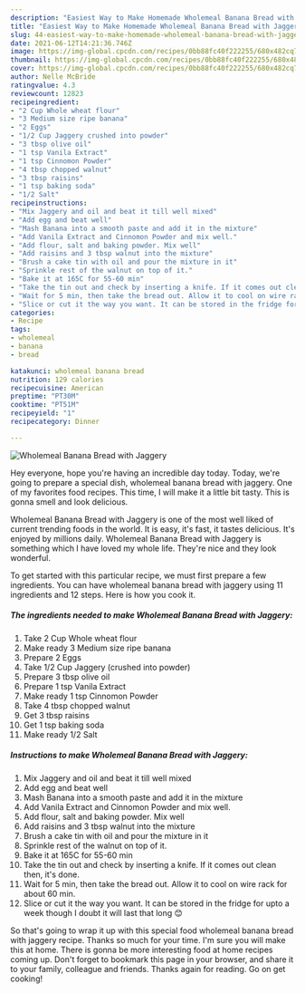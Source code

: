 ```yaml
---
description: "Easiest Way to Make Homemade Wholemeal Banana Bread with Jaggery"
title: "Easiest Way to Make Homemade Wholemeal Banana Bread with Jaggery"
slug: 44-easiest-way-to-make-homemade-wholemeal-banana-bread-with-jaggery
date: 2021-06-12T14:21:36.746Z
image: https://img-global.cpcdn.com/recipes/0bb88fc40f222255/680x482cq70/wholemeal-banana-bread-with-jaggery-recipe-main-photo.jpg
thumbnail: https://img-global.cpcdn.com/recipes/0bb88fc40f222255/680x482cq70/wholemeal-banana-bread-with-jaggery-recipe-main-photo.jpg
cover: https://img-global.cpcdn.com/recipes/0bb88fc40f222255/680x482cq70/wholemeal-banana-bread-with-jaggery-recipe-main-photo.jpg
author: Nelle McBride
ratingvalue: 4.3
reviewcount: 12823
recipeingredient:
- "2 Cup Whole wheat flour"
- "3 Medium size ripe banana"
- "2 Eggs"
- "1/2 Cup Jaggery crushed into powder"
- "3 tbsp olive oil"
- "1 tsp Vanila Extract"
- "1 tsp Cinnomon Powder"
- "4 tbsp chopped walnut"
- "3 tbsp raisins"
- "1 tsp baking soda"
- "1/2 Salt"
recipeinstructions:
- "Mix Jaggery and oil and beat it till well mixed"
- "Add egg and beat well"
- "Mash Banana into a smooth paste and add it in the mixture"
- "Add Vanila Extract and Cinnomon Powder and mix well."
- "Add flour, salt and baking powder. Mix well"
- "Add raisins and 3 tbsp walnut into the mixture"
- "Brush a cake tin with oil and pour the mixture in it"
- "Sprinkle rest of the walnut on top of it."
- "Bake it at 165C for 55-60 min"
- "Take the tin out and check by inserting a knife. If it comes out clean then, it&#39;s done."
- "Wait for 5 min, then take the bread out. Allow it to cool on wire rack for about 60 min."
- "Slice or cut it the way you want. It can be stored in the fridge for upto a week though I doubt it will last that long 😊"
categories:
- Recipe
tags:
- wholemeal
- banana
- bread

katakunci: wholemeal banana bread 
nutrition: 129 calories
recipecuisine: American
preptime: "PT30M"
cooktime: "PT51M"
recipeyield: "1"
recipecategory: Dinner

---
```



![Wholemeal Banana Bread with Jaggery](https://img-global.cpcdn.com/recipes/0bb88fc40f222255/680x482cq70/wholemeal-banana-bread-with-jaggery-recipe-main-photo.jpg)

Hey everyone, hope you're having an incredible day today. Today, we're going to prepare a special dish, wholemeal banana bread with jaggery. One of my favorites food recipes. This time, I will make it a little bit tasty. This is gonna smell and look delicious.



Wholemeal Banana Bread with Jaggery is one of the most well liked of current trending foods in the world. It is easy, it's fast, it tastes delicious. It's enjoyed by millions daily. Wholemeal Banana Bread with Jaggery is something which I have loved my whole life. They're nice and they look wonderful.


To get started with this particular recipe, we must first prepare a few ingredients. You can have wholemeal banana bread with jaggery using 11 ingredients and 12 steps. Here is how you cook it.

<!--inarticleads1-->

##### The ingredients needed to make Wholemeal Banana Bread with Jaggery:

1. Take 2 Cup Whole wheat flour
1. Make ready 3 Medium size ripe banana
1. Prepare 2 Eggs
1. Take 1/2 Cup Jaggery (crushed into powder)
1. Prepare 3 tbsp olive oil
1. Prepare 1 tsp Vanila Extract
1. Make ready 1 tsp Cinnomon Powder
1. Take 4 tbsp chopped walnut
1. Get 3 tbsp raisins
1. Get 1 tsp baking soda
1. Make ready 1/2 Salt




<!--inarticleads2-->

##### Instructions to make Wholemeal Banana Bread with Jaggery:

1. Mix Jaggery and oil and beat it till well mixed
1. Add egg and beat well
1. Mash Banana into a smooth paste and add it in the mixture
1. Add Vanila Extract and Cinnomon Powder and mix well.
1. Add flour, salt and baking powder. Mix well
1. Add raisins and 3 tbsp walnut into the mixture
1. Brush a cake tin with oil and pour the mixture in it
1. Sprinkle rest of the walnut on top of it.
1. Bake it at 165C for 55-60 min
1. Take the tin out and check by inserting a knife. If it comes out clean then, it&#39;s done.
1. Wait for 5 min, then take the bread out. Allow it to cool on wire rack for about 60 min.
1. Slice or cut it the way you want. It can be stored in the fridge for upto a week though I doubt it will last that long 😊




So that's going to wrap it up with this special food wholemeal banana bread with jaggery recipe. Thanks so much for your time. I'm sure you will make this at home. There is gonna be more interesting food at home recipes coming up. Don't forget to bookmark this page in your browser, and share it to your family, colleague and friends. Thanks again for reading. Go on get cooking!
